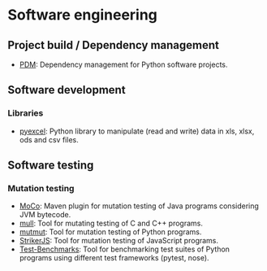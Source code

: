 # Software engineering

## Project build / Dependency management
  * [PDM](https://github.com/pdm-project/pdm): Dependency management for Python software projects.

## Software development

### Libraries
  * [pyexcel](https://github.com/pyexcel/pyexcel): Python library to manipulate (read and write) data in xls, xlsx, ods and csv files.

## Software testing

### Mutation testing
  * [MoCo](https://github.com/phantran/moco): Maven plugin for mutation testing of Java programs considering JVM bytecode.
  * [mull](https://github.com/mull-project/mull): Tool for mutating testing of C and C++ programs.
  * [mutmut](https://github.com/boxed/mutmut): Tool for mutation testing of Python programs.
  * [StrikerJS](https://github.com/stryker-mutator/stryker-js): Tool for mutation testing of JavaScript programs.
  * [Test-Benchmarks](https://github.com/boxed/test-benchmarks): Tool for benchmarking test suites of Python programs using different test frameworks (pytest, nose).
